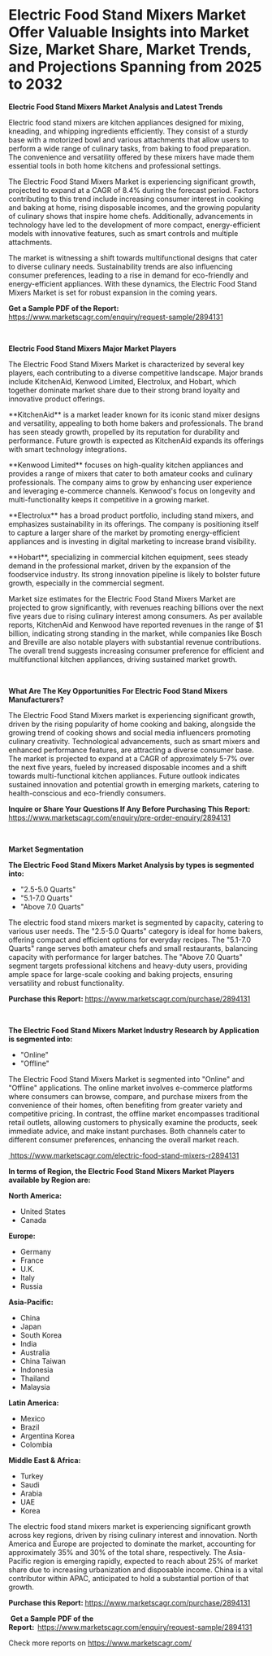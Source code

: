 <p><h1>Electric Food Stand Mixers Market Offer Valuable Insights into Market Size, Market Share, Market Trends, and Projections Spanning from 2025 to 2032</h1></p><p><strong>Electric Food Stand Mixers Market Analysis and Latest Trends</strong></p>
<p><p>Electric food stand mixers are kitchen appliances designed for mixing, kneading, and whipping ingredients efficiently. They consist of a sturdy base with a motorized bowl and various attachments that allow users to perform a wide range of culinary tasks, from baking to food preparation. The convenience and versatility offered by these mixers have made them essential tools in both home kitchens and professional settings.</p><p>The Electric Food Stand Mixers Market is experiencing significant growth, projected to expand at a CAGR of 8.4% during the forecast period. Factors contributing to this trend include increasing consumer interest in cooking and baking at home, rising disposable incomes, and the growing popularity of culinary shows that inspire home chefs. Additionally, advancements in technology have led to the development of more compact, energy-efficient models with innovative features, such as smart controls and multiple attachments. </p><p>The market is witnessing a shift towards multifunctional designs that cater to diverse culinary needs. Sustainability trends are also influencing consumer preferences, leading to a rise in demand for eco-friendly and energy-efficient appliances. With these dynamics, the Electric Food Stand Mixers Market is set for robust expansion in the coming years.</p></p>
<p><strong>Get a Sample PDF of the Report:&nbsp;</strong> <a href="https://www.marketscagr.com/enquiry/request-sample/2894131?utm_campaign=3228&utm_medium=2&utm_source=Github&utm_content=ia&utm_term=15032025&utm_id=electric-food-stand-mixers">https://www.marketscagr.com/enquiry/request-sample/2894131</a></p>
<p>&nbsp;</p>
<p><strong>Electric Food Stand Mixers Major Market Players</strong></p>
<p><p>The Electric Food Stand Mixers Market is characterized by several key players, each contributing to a diverse competitive landscape. Major brands include KitchenAid, Kenwood Limited, Electrolux, and Hobart, which together dominate market share due to their strong brand loyalty and innovative product offerings.</p><p>**KitchenAid** is a market leader known for its iconic stand mixer designs and versatility, appealing to both home bakers and professionals. The brand has seen steady growth, propelled by its reputation for durability and performance. Future growth is expected as KitchenAid expands its offerings with smart technology integrations.</p><p>**Kenwood Limited** focuses on high-quality kitchen appliances and provides a range of mixers that cater to both amateur cooks and culinary professionals. The company aims to grow by enhancing user experience and leveraging e-commerce channels. Kenwood's focus on longevity and multi-functionality keeps it competitive in a growing market.</p><p>**Electrolux** has a broad product portfolio, including stand mixers, and emphasizes sustainability in its offerings. The company is positioning itself to capture a larger share of the market by promoting energy-efficient appliances and is investing in digital marketing to increase brand visibility.</p><p>**Hobart**, specializing in commercial kitchen equipment, sees steady demand in the professional market, driven by the expansion of the foodservice industry. Its strong innovation pipeline is likely to bolster future growth, especially in the commercial segment.</p><p>Market size estimates for the Electric Food Stand Mixers Market are projected to grow significantly, with revenues reaching billions over the next five years due to rising culinary interest among consumers. As per available reports, KitchenAid and Kenwood have reported revenues in the range of $1 billion, indicating strong standing in the market, while companies like Bosch and Breville are also notable players with substantial revenue contributions. The overall trend suggests increasing consumer preference for efficient and multifunctional kitchen appliances, driving sustained market growth.</p></p>
<p>&nbsp;</p>
<p><strong>What Are The Key Opportunities For Electric Food Stand Mixers Manufacturers?</strong></p>
<p><p>The Electric Food Stand Mixers market is experiencing significant growth, driven by the rising popularity of home cooking and baking, alongside the growing trend of cooking shows and social media influencers promoting culinary creativity. Technological advancements, such as smart mixers and enhanced performance features, are attracting a diverse consumer base. The market is projected to expand at a CAGR of approximately 5-7% over the next five years, fueled by increased disposable incomes and a shift towards multi-functional kitchen appliances. Future outlook indicates sustained innovation and potential growth in emerging markets, catering to health-conscious and eco-friendly consumers.</p></p>
<p><strong>Inquire or Share Your Questions If Any Before Purchasing This Report:</strong> <a href="https://www.marketscagr.com/enquiry/pre-order-enquiry/2894131?utm_campaign=3228&utm_medium=2&utm_source=Github&utm_content=ia&utm_term=15032025&utm_id=electric-food-stand-mixers">https://www.marketscagr.com/enquiry/pre-order-enquiry/2894131</a></p>
<p>&nbsp;</p>
<p><strong>Market Segmentation</strong></p>
<p><strong>The Electric Food Stand Mixers Market Analysis by types is segmented into:</strong></p>
<p><ul><li>"2.5-5.0 Quarts"</li><li>"5.1-7.0 Quarts"</li><li>"Above 7.0 Quarts"</li></ul></p>
<p><p>The electric food stand mixers market is segmented by capacity, catering to various user needs. The "2.5-5.0 Quarts" category is ideal for home bakers, offering compact and efficient options for everyday recipes. The "5.1-7.0 Quarts" range serves both amateur chefs and small restaurants, balancing capacity with performance for larger batches. The "Above 7.0 Quarts" segment targets professional kitchens and heavy-duty users, providing ample space for large-scale cooking and baking projects, ensuring versatility and robust functionality.</p></p>
<p><strong>Purchase this Report:&nbsp;</strong><a href="https://www.marketscagr.com/purchase/2894131?utm_campaign=3228&utm_medium=2&utm_source=Github&utm_content=ia&utm_term=15032025&utm_id=electric-food-stand-mixers">https://www.marketscagr.com/purchase/2894131</a></p>
<p>&nbsp;</p>
<p><strong>The Electric Food Stand Mixers Market Industry Research by Application is segmented into:</strong></p>
<p><ul><li>"Online"</li><li>"Offline"</li></ul></p>
<p><p>The Electric Food Stand Mixers Market is segmented into "Online" and "Offline" applications. The online market involves e-commerce platforms where consumers can browse, compare, and purchase mixers from the convenience of their homes, often benefiting from greater variety and competitive pricing. In contrast, the offline market encompasses traditional retail outlets, allowing customers to physically examine the products, seek immediate advice, and make instant purchases. Both channels cater to different consumer preferences, enhancing the overall market reach.</p></p>
<p><a href="https://www.marketscagr.com/electric-food-stand-mixers-r2894131?utm_campaign=3228&utm_medium=2&utm_source=Github&utm_content=ia&utm_term=15032025&utm_id=electric-food-stand-mixers">&nbsp;https://www.marketscagr.com/electric-food-stand-mixers-r2894131</a></p>
<p><strong>In terms of Region, the Electric Food Stand Mixers Market Players available by Region are:</strong></p>
<p>
    <p> <strong> North America: </strong>
        <ul>
            <li>United States</li>
            <li>Canada</li>
        </ul>
        </p> 
    <p> <strong> Europe: </strong>
        <ul>
            <li>Germany</li>
            <li>France</li>
            <li>U.K.</li>
            <li>Italy</li>
            <li>Russia</li>
        </ul>
        </p> 
    <p> <strong> Asia-Pacific: </strong>
        <ul>
            <li>China</li>
            <li>Japan</li>
            <li>South Korea</li>
            <li>India</li>
            <li>Australia</li>
            <li>China Taiwan</li>
            <li>Indonesia</li>
            <li>Thailand</li>
            <li>Malaysia</li>
        </ul>
        </p> 
    <p> <strong> Latin America: </strong>
        <ul>
            <li>Mexico</li>
            <li>Brazil</li>
            <li>Argentina Korea</li>
            <li>Colombia</li>
        </ul>
        </p> 
    <p> <strong> Middle East & Africa: </strong>
        <ul>
            <li>Turkey</li>
            <li>Saudi</li>
            <li>Arabia</li>
            <li>UAE</li>
            <li>Korea</li>
        </ul>
    </p>
    </p>
<p><p>The electric food stand mixers market is experiencing significant growth across key regions, driven by rising culinary interest and innovation. North America and Europe are projected to dominate the market, accounting for approximately 35% and 30% of the total share, respectively. The Asia-Pacific region is emerging rapidly, expected to reach about 25% of market share due to increasing urbanization and disposable income. China is a vital contributor within APAC, anticipated to hold a substantial portion of that growth.</p></p>
<p><strong>Purchase this Report: </strong><a href="https://www.marketscagr.com/purchase/2894131?utm_campaign=3228&utm_medium=2&utm_source=Github&utm_content=ia&utm_term=15032025&utm_id=electric-food-stand-mixers">https://www.marketscagr.com/purchase/2894131</a></p>
<p>&nbsp;<strong>Get a Sample PDF of the Report:&nbsp;&nbsp;</strong><a href="https://www.marketscagr.com/enquiry/request-sample/2894131?utm_campaign=3228&utm_medium=2&utm_source=Github&utm_content=ia&utm_term=15032025&utm_id=electric-food-stand-mixers">https://www.marketscagr.com/enquiry/request-sample/2894131</a></p>
<p><strong></strong></p>
<p>Check more reports on <a href="https://www.marketscagr.com/?utm_campaign=3228&utm_medium=2&utm_source=Github&utm_content=ia&utm_term=15032025&utm_id=electric-food-stand-mixers">https://www.marketscagr.com/</a></p>